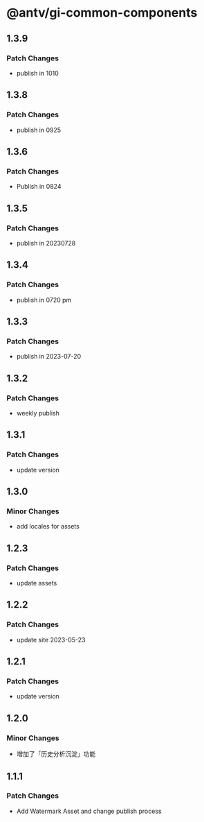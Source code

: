 # @antv/gi-common-components

## 1.3.9

### Patch Changes

- publish in 1010

## 1.3.8

### Patch Changes

- publish in 0925

## 1.3.6

### Patch Changes

- Publish in 0824

## 1.3.5

### Patch Changes

- publish in 20230728

## 1.3.4

### Patch Changes

- publish in 0720 pm

## 1.3.3

### Patch Changes

- publish in 2023-07-20

## 1.3.2

### Patch Changes

- weekly publish

## 1.3.1

### Patch Changes

- update version

## 1.3.0

### Minor Changes

- add locales for assets

## 1.2.3

### Patch Changes

- update assets

## 1.2.2

### Patch Changes

- update site 2023-05-23

## 1.2.1

### Patch Changes

- update version

## 1.2.0

### Minor Changes

- 增加了「历史分析沉淀」功能

## 1.1.1

### Patch Changes

- Add Watermark Asset and change publish process

